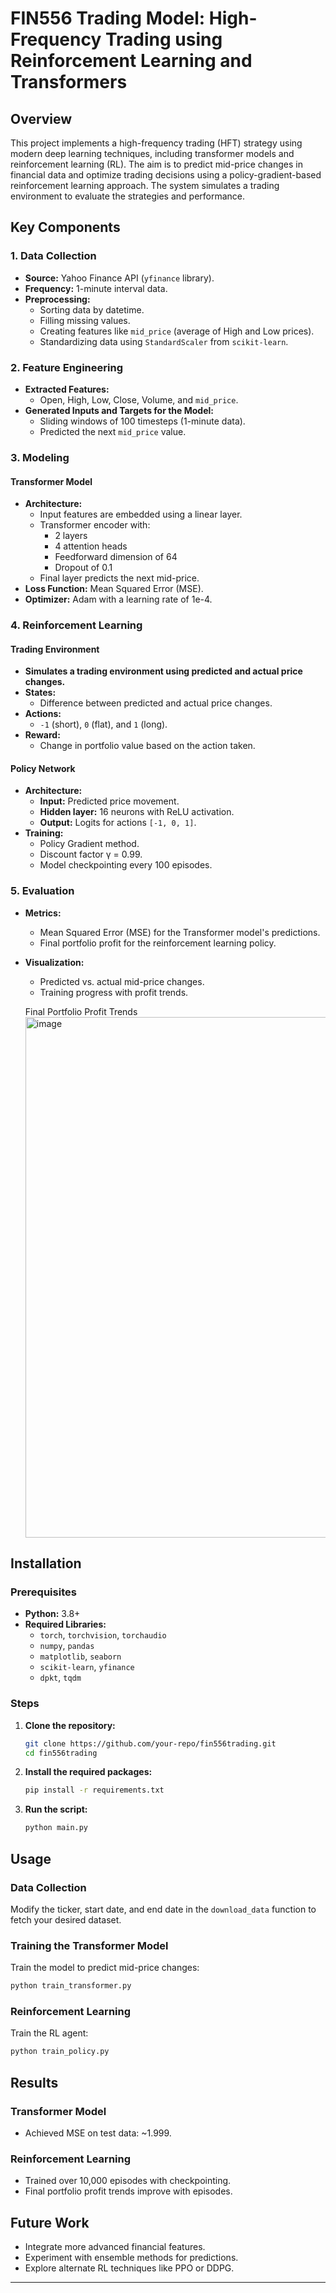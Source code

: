 # FIN556 Trading Model: High-Frequency Trading using Reinforcement Learning and Transformers

## Overview

This project implements a high-frequency trading (HFT) strategy using modern deep learning techniques, including transformer models and reinforcement learning (RL). The aim is to predict mid-price changes in financial data and optimize trading decisions using a policy-gradient-based reinforcement learning approach. The system simulates a trading environment to evaluate the strategies and performance.

## Key Components

### 1. Data Collection

- **Source:** Yahoo Finance API (`yfinance` library).
- **Frequency:** 1-minute interval data.
- **Preprocessing:**
  - Sorting data by datetime.
  - Filling missing values.
  - Creating features like `mid_price` (average of High and Low prices).
  - Standardizing data using `StandardScaler` from `scikit-learn`.

### 2. Feature Engineering

- **Extracted Features:**
  - Open, High, Low, Close, Volume, and `mid_price`.
- **Generated Inputs and Targets for the Model:**
  - Sliding windows of 100 timesteps (1-minute data).
  - Predicted the next `mid_price` value.

### 3. Modeling

#### Transformer Model

- **Architecture:**
  - Input features are embedded using a linear layer.
  - Transformer encoder with:
    - 2 layers
    - 4 attention heads
    - Feedforward dimension of 64
    - Dropout of 0.1
  - Final layer predicts the next mid-price.
- **Loss Function:** Mean Squared Error (MSE).
- **Optimizer:** Adam with a learning rate of 1e-4.

### 4. Reinforcement Learning

#### Trading Environment

- **Simulates a trading environment using predicted and actual price changes.**
- **States:**
  - Difference between predicted and actual price changes.
- **Actions:**
  - `-1` (short), `0` (flat), and `1` (long).
- **Reward:**
  - Change in portfolio value based on the action taken.

#### Policy Network

- **Architecture:**
  - **Input:** Predicted price movement.
  - **Hidden layer:** 16 neurons with ReLU activation.
  - **Output:** Logits for actions `[-1, 0, 1]`.
- **Training:**
  - Policy Gradient method.
  - Discount factor γ = 0.99.
  - Model checkpointing every 100 episodes.

### 5. Evaluation

- **Metrics:**
  - Mean Squared Error (MSE) for the Transformer model's predictions.
  - Final portfolio profit for the reinforcement learning policy.
- **Visualization:**
  - Predicted vs. actual mid-price changes.
  - Training progress with profit trends.
  
  Final Portfolio Profit Trends <img width="833" alt="image" src="https://github.com/user-attachments/assets/38fb3e41-98ba-45c6-9dce-9d69497c8b05" />


## Installation

### Prerequisites

- **Python:** 3.8+
- **Required Libraries:**
  - `torch`, `torchvision`, `torchaudio`
  - `numpy`, `pandas`
  - `matplotlib`, `seaborn`
  - `scikit-learn`, `yfinance`
  - `dpkt`, `tqdm`

### Steps

1. **Clone the repository:**

    ```bash
    git clone https://github.com/your-repo/fin556trading.git
    cd fin556trading
    ```

2. **Install the required packages:**

    ```bash
    pip install -r requirements.txt
    ```

3. **Run the script:**

    ```bash
    python main.py
    ```

## Usage

### Data Collection

Modify the ticker, start date, and end date in the `download_data` function to fetch your desired dataset.

### Training the Transformer Model

Train the model to predict mid-price changes:

```bash
python train_transformer.py
```

### Reinforcement Learning

Train the RL agent:

```bash
python train_policy.py
```

## Results

### Transformer Model

- Achieved MSE on test data: ~1.999.

### Reinforcement Learning

- Trained over 10,000 episodes with checkpointing.
- Final portfolio profit trends improve with episodes.

## Future Work

- Integrate more advanced financial features.
- Experiment with ensemble methods for predictions.
- Explore alternate RL techniques like PPO or DDPG.

---
